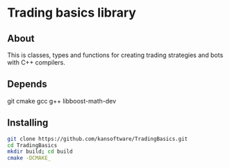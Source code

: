 # Trading basics library

## About

This is classes, types and functions for creating trading strategies and bots with C++ compilers.

## Depends

git cmake gcc g++ libboost-math-dev

## Installing

```bash
git clone https://github.com/kansoftware/TradingBasics.git
cd TradingBasics
mkdir build; cd build
cmake -DCMAKE_
